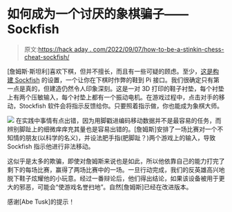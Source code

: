 # 如何成为一个讨厌的象棋骗子——Sockfish

> 原文:[https://hack aday . com/2022/09/07/how-to-be-a-stinkin-chess-cheat-sockfish/](https://hackaday.com/2022/09/07/how-to-be-a-stinkin-chess-cheat-sockfish/)

[詹姆斯·斯坦利]喜欢下棋，但并不擅长，而且有一些可疑的顾虑。至少，[这是构建 Sockfish](https://incoherency.co.uk/blog/stories/sockfish.html) 的设置，一个让你在下棋时作弊的鞋到 Pi 接口。我们很确定只有第一点是真的，但建造仍然令人印象深刻。这是一对 3D 打印的鞋子衬垫，每个衬垫上有两个压敏输入，每个衬垫上都有一个振动电机。在游戏过程中，点击对手的移动，Stockfish 软件会将指示反馈给你。只要照着指示做，你也能成为象棋大师。

[![](../Images/b2294733a49a8eb7f8bdc6c6af57380b.png)](https://hackaday.com/wp-content/uploads/2022/09/sockfish_detail.jpg) 在实践中事情有点出错，因为用脚戳进编码移动数据并不是最容易的任务，而辨别脚趾上的细微痒痒充其量也是容易出错的。[詹姆斯]安排了一场比赛对一个不知情的朋友(以科学的名义)，并设法肥手指(肥脚趾？)两个游戏上的输入，导致 Sockfish 指示他进行非法移动。

这似乎是太多的欺骗，即使对詹姆斯来说也是如此，所以他依靠自己的能力打完了剩下的每场比赛，赢得了两场比赛中的一场。一旦行动完成，我们的反英雄高兴地脱下鞋子炫耀他的小玩意。经过一番辩论后，他们得出结论，如果该设备被用于更大的邪恶，可能会“使游戏名誉扫地”。自然[詹姆斯]已经在改进版本。

感谢[Abe Tusk]的提示！